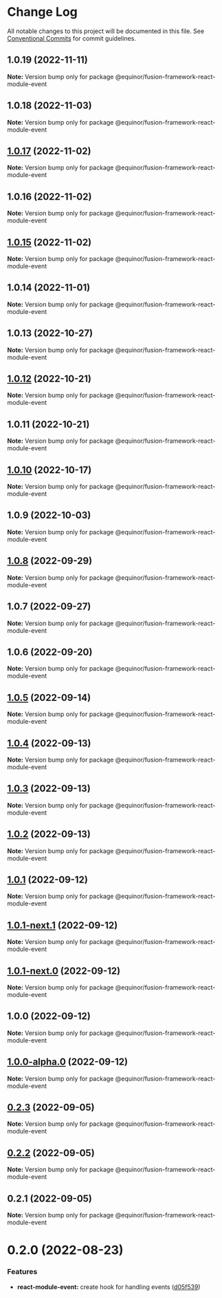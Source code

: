 # Change Log

All notable changes to this project will be documented in this file.
See [Conventional Commits](https://conventionalcommits.org) for commit guidelines.

## 1.0.19 (2022-11-11)

**Note:** Version bump only for package @equinor/fusion-framework-react-module-event

## 1.0.18 (2022-11-03)

**Note:** Version bump only for package @equinor/fusion-framework-react-module-event

## [1.0.17](https://github.com/equinor/fusion-framework/compare/@equinor/fusion-framework-react-module-event@1.0.16...@equinor/fusion-framework-react-module-event@1.0.17) (2022-11-02)

**Note:** Version bump only for package @equinor/fusion-framework-react-module-event

## 1.0.16 (2022-11-02)

**Note:** Version bump only for package @equinor/fusion-framework-react-module-event

## [1.0.15](https://github.com/equinor/fusion-framework/compare/@equinor/fusion-framework-react-module-event@1.0.14...@equinor/fusion-framework-react-module-event@1.0.15) (2022-11-02)

**Note:** Version bump only for package @equinor/fusion-framework-react-module-event

## 1.0.14 (2022-11-01)

**Note:** Version bump only for package @equinor/fusion-framework-react-module-event

## 1.0.13 (2022-10-27)

**Note:** Version bump only for package @equinor/fusion-framework-react-module-event

## [1.0.12](https://github.com/equinor/fusion-framework/compare/@equinor/fusion-framework-react-module-event@1.0.11...@equinor/fusion-framework-react-module-event@1.0.12) (2022-10-21)

**Note:** Version bump only for package @equinor/fusion-framework-react-module-event

## 1.0.11 (2022-10-21)

**Note:** Version bump only for package @equinor/fusion-framework-react-module-event

## [1.0.10](https://github.com/equinor/fusion-framework/compare/@equinor/fusion-framework-react-module-event@1.0.9...@equinor/fusion-framework-react-module-event@1.0.10) (2022-10-17)

**Note:** Version bump only for package @equinor/fusion-framework-react-module-event

## 1.0.9 (2022-10-03)

**Note:** Version bump only for package @equinor/fusion-framework-react-module-event

## [1.0.8](https://github.com/equinor/fusion-framework/compare/@equinor/fusion-framework-react-module-event@1.0.7...@equinor/fusion-framework-react-module-event@1.0.8) (2022-09-29)

**Note:** Version bump only for package @equinor/fusion-framework-react-module-event

## 1.0.7 (2022-09-27)

**Note:** Version bump only for package @equinor/fusion-framework-react-module-event

## 1.0.6 (2022-09-20)

**Note:** Version bump only for package @equinor/fusion-framework-react-module-event

## [1.0.5](https://github.com/equinor/fusion-framework/compare/@equinor/fusion-framework-react-module-event@1.0.4...@equinor/fusion-framework-react-module-event@1.0.5) (2022-09-14)

**Note:** Version bump only for package @equinor/fusion-framework-react-module-event

## [1.0.4](https://github.com/equinor/fusion-framework/compare/@equinor/fusion-framework-react-module-event@1.0.3...@equinor/fusion-framework-react-module-event@1.0.4) (2022-09-13)

**Note:** Version bump only for package @equinor/fusion-framework-react-module-event

## [1.0.3](https://github.com/equinor/fusion-framework/compare/@equinor/fusion-framework-react-module-event@1.0.2...@equinor/fusion-framework-react-module-event@1.0.3) (2022-09-13)

**Note:** Version bump only for package @equinor/fusion-framework-react-module-event

## [1.0.2](https://github.com/equinor/fusion-framework/compare/@equinor/fusion-framework-react-module-event@1.0.1...@equinor/fusion-framework-react-module-event@1.0.2) (2022-09-13)

**Note:** Version bump only for package @equinor/fusion-framework-react-module-event

## [1.0.1](https://github.com/equinor/fusion-framework/compare/@equinor/fusion-framework-react-module-event@1.0.1-next.1...@equinor/fusion-framework-react-module-event@1.0.1) (2022-09-12)

**Note:** Version bump only for package @equinor/fusion-framework-react-module-event

## [1.0.1-next.1](https://github.com/equinor/fusion-framework/compare/@equinor/fusion-framework-react-module-event@1.0.1-next.0...@equinor/fusion-framework-react-module-event@1.0.1-next.1) (2022-09-12)

**Note:** Version bump only for package @equinor/fusion-framework-react-module-event

## [1.0.1-next.0](https://github.com/equinor/fusion-framework/compare/@equinor/fusion-framework-react-module-event@1.0.0...@equinor/fusion-framework-react-module-event@1.0.1-next.0) (2022-09-12)

**Note:** Version bump only for package @equinor/fusion-framework-react-module-event

## 1.0.0 (2022-09-12)

**Note:** Version bump only for package @equinor/fusion-framework-react-module-event

## [1.0.0-alpha.0](https://github.com/equinor/fusion-framework/compare/@equinor/fusion-framework-react-module-event@0.2.3...@equinor/fusion-framework-react-module-event@1.0.0-alpha.0) (2022-09-12)

**Note:** Version bump only for package @equinor/fusion-framework-react-module-event

## [0.2.3](https://github.com/equinor/fusion-framework/compare/@equinor/fusion-framework-react-module-event@0.2.2...@equinor/fusion-framework-react-module-event@0.2.3) (2022-09-05)

**Note:** Version bump only for package @equinor/fusion-framework-react-module-event

## [0.2.2](https://github.com/equinor/fusion-framework/compare/@equinor/fusion-framework-react-module-event@0.2.1...@equinor/fusion-framework-react-module-event@0.2.2) (2022-09-05)

**Note:** Version bump only for package @equinor/fusion-framework-react-module-event

## 0.2.1 (2022-09-05)

**Note:** Version bump only for package @equinor/fusion-framework-react-module-event

# 0.2.0 (2022-08-23)

### Features

-   **react-module-event:** create hook for handling events ([d05f539](https://github.com/equinor/fusion-framework/commit/d05f539cd48d19f113dc5b73a34b225d191796e5))
